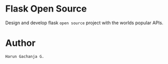 # Flask Open Source

Design and develop flask `open source` project with the worlds popular APIs.

# Author

    Harun Gachanja G.